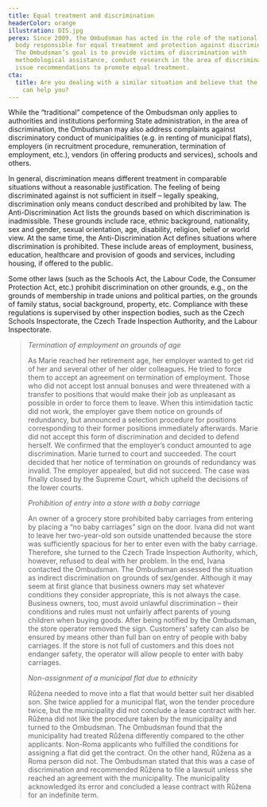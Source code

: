 ```yaml
---
title: Equal treatment and discrimination
headerColor: orange
illustration: DIS.jpg
perex: Since 2009, the Ombudsman has acted in the role of the national equality
  body responsible for equal treatment and protection against discrimination.
  The Ombudsman’s goal is to provide victims of discrimination with
  methodological assistance, conduct research in the area of discrimination and
  issue recommendations to promote equal treatment.
cta:
  title: Are you dealing with a similar situation and believe that the Ombudsman
    can help you?
---
```

While the “traditional” competence of the Ombudsman only applies to authorities and institutions performing State administration, in the area of discrimination, the Ombudsman may also address complaints against discriminatory conduct of municipalities (e.g. in renting of municipal flats), employers (in recruitment procedure, remuneration, termination of employment, etc.), vendors (in offering products and services), schools and others.

In general, discrimination means different treatment in comparable situations without a reasonable justification. The feeling of being discriminated against is not sufficient in itself – legally speaking, discrimination only means conduct described and prohibited by law. The Anti-Discrimination Act lists the grounds based on which discrimination is inadmissible. These grounds include race, ethnic background, nationality, sex and gender, sexual orientation, age, disability, religion, belief or world view. At the same time, the Anti-Discrimination Act defines situations where discrimination is prohibited. These include areas of employment, business, education, healthcare and provision of goods and services, including housing, if offered to the public.

Some other laws (such as the Schools Act, the Labour Code, the Consumer Protection Act, etc.) prohibit discrimination on other grounds, e.g., on the grounds of membership in trade unions and political parties, on the grounds of family status, social background, property, etc. Compliance with these regulations is supervised by other inspection bodies, such as the Czech Schools Inspectorate, the Czech Trade Inspection Authority, and the Labour Inspectorate.



> *Termination of employment on grounds of age*
>
> As Marie reached her retirement age, her employer wanted to get rid of her and several other of her older colleagues. He tried to force them to accept an agreement on termination of employment. Those who did not accept lost annual bonuses and were threatened with a transfer to positions that would make their job as unpleasant as possible in order to force them to leave. When this intimidation tactic did not work, the employer gave them notice on grounds of redundancy, but announced a selection procedure for positions corresponding to their former positions immediately afterwards. Marie did not accept this form of discrimination and decided to defend herself. We confirmed that the employer’s conduct amounted to age discrimination. Marie turned to court and succeeded. The court decided that her notice of termination on grounds of redundancy was invalid. The employer appealed, but did not succeed. The case was finally closed by the Supreme Court, which upheld the decisions of the lower courts. 
>
>
>
> *Prohibition of entry into a store with a baby carriage*
>
> An owner of a grocery store prohibited baby carriages from entering by placing a “no baby carriages” sign on the door. Ivana did not want to leave her two-year-old son outside unattended because the store was sufficiently spacious for her to enter even with the baby carriage. Therefore, she turned to the Czech Trade Inspection Authority, which, however, refused to deal with her problem. In the end, Ivana contacted the Ombudsman. The Ombudsman assessed the situation as indirect discrimination on grounds of sex/gender. Although it may seem at first glance that business owners may set whatever conditions they consider appropriate, this is not always the case. Business owners, too, must avoid unlawful discrimination – their conditions and rules must not unfairly affect parents of young children when buying goods. After being notified by the Ombudsman, the store operator removed the sign. Customers’ safety can also be ensured by means other than full ban on entry of people with baby carriages. If the store is not full of customers and this does not endanger safety, the operator will allow people to enter with baby carriages.
>
>
>
> *Non-assignment of a municipal flat due to ethnicity*
>
> Růžena needed to move into a flat that would better suit her disabled son. She twice applied for a municipal flat, won the tender procedure twice, but the municipality did not conclude a lease contract with her. Růžena did not like the procedure taken by the municipality and turned to the Ombudsman. The Ombudsman found that the municipality had treated Růžena differently compared to the other applicants. Non-Roma applicants who fulfilled the conditions for assigning a flat did get the contract. On the other hand, Růžena as a Roma person did not. The Ombudsman stated that this was a case of discrimination and recommended Růžena to file a lawsuit unless she reached an agreement with the municipality. The municipality acknowledged its error and concluded a lease contract with Růžena for an indefinite term.